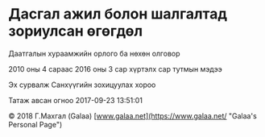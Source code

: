 # Дасгал ажил болон шалгалтад зориулсан өгөгдөл

Даатгалын хураамжийн орлого ба нөхөн олговор

2010 оны 4 сараас 2016 оны 3 сар хүртэлх сар тутмын мэдээ

Эх сурвалж Санхүүгийн зохицуулах хороо

Татаж авсан огноо 2017-09-23 13:51:01

© 2018 Г.Махгал (Galaa) [www.galaa.net](https://www.galaa.net/ "Galaa's Personal Page")
